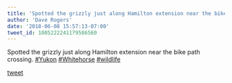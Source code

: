 ```yaml
---
title: 'Spotted the grizzly just along Hamilton extension near the bike path...'
author: 'Dave Rogers'
date: '2018-06-08 15:57:13-07:00'
tweet_id: 1005222241179586560
---
```

Spotted the grizzly just along Hamilton extension near the bike path crossing. [#Yukon](https://twitter.com/hashtag/yukon) [#Whitehorse](https://twitter.com/hashtag/whitehorse) [#wildlife](https://twitter.com/hashtag/wildlife)

[tweet](https://twitter.com/yukondude/status/1005222241179586560)
